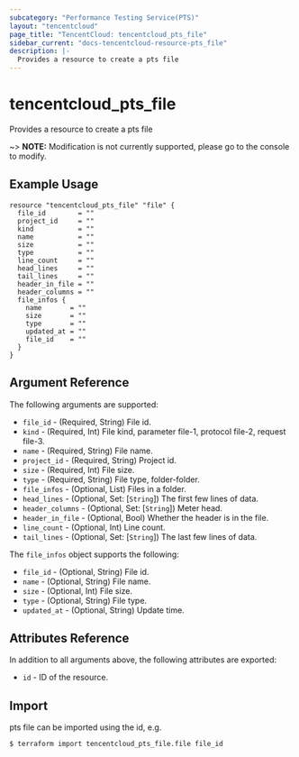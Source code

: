 ```yaml
---
subcategory: "Performance Testing Service(PTS)"
layout: "tencentcloud"
page_title: "TencentCloud: tencentcloud_pts_file"
sidebar_current: "docs-tencentcloud-resource-pts_file"
description: |-
  Provides a resource to create a pts file
---
```


# tencentcloud_pts_file

Provides a resource to create a pts file

~> **NOTE:** Modification is not currently supported, please go to the console to modify.

## Example Usage

```hcl
resource "tencentcloud_pts_file" "file" {
  file_id        = ""
  project_id     = ""
  kind           = ""
  name           = ""
  size           = ""
  type           = ""
  line_count     = ""
  head_lines     = ""
  tail_lines     = ""
  header_in_file = ""
  header_columns = ""
  file_infos {
    name       = ""
    size       = ""
    type       = ""
    updated_at = ""
    file_id    = ""
  }
}
```

## Argument Reference

The following arguments are supported:

* `file_id` - (Required, String) File id.
* `kind` - (Required, Int) File kind, parameter file-1, protocol file-2, request file-3.
* `name` - (Required, String) File name.
* `project_id` - (Required, String) Project id.
* `size` - (Required, Int) File size.
* `type` - (Required, String) File type, folder-folder.
* `file_infos` - (Optional, List) Files in a folder.
* `head_lines` - (Optional, Set: [`String`]) The first few lines of data.
* `header_columns` - (Optional, Set: [`String`]) Meter head.
* `header_in_file` - (Optional, Bool) Whether the header is in the file.
* `line_count` - (Optional, Int) Line count.
* `tail_lines` - (Optional, Set: [`String`]) The last few lines of data.

The `file_infos` object supports the following:

* `file_id` - (Optional, String) File id.
* `name` - (Optional, String) File name.
* `size` - (Optional, Int) File size.
* `type` - (Optional, String) File type.
* `updated_at` - (Optional, String) Update time.

## Attributes Reference

In addition to all arguments above, the following attributes are exported:

* `id` - ID of the resource.



## Import

pts file can be imported using the id, e.g.
```
$ terraform import tencentcloud_pts_file.file file_id
```

